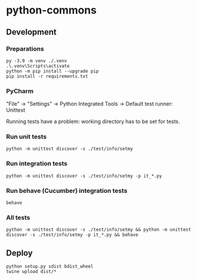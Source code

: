 # python-commons

## Development

### Preparations

```shell
py -3.9 -m venv ./.venv
.\.venv\Scripts\activate
python -m pip install --upgrade pip
pip install -r requirements.txt
```

### PyCharm

"File" -> "Settings" -> Python Integrated Tools -> Default test runner: Unittest

Running tests have a problem: working directory has to be set for tests.

### Run unit tests

```shell
python -m unittest discover -s ./test/info/setmy
```

### Run integration tests

```shell
python -m unittest discover -s ./test/info/setmy -p it_*.py
```

### Run behave (Cucumber) integration tests

```shell
behave
```

### All tests

```shell
python -m unittest discover -s ./test/info/setmy && python -m unittest discover -s ./test/info/setmy -p it_*.py && behave
```

## Deploy

```shell
python setup.py sdist bdist_wheel
twine upload dist/*
```
